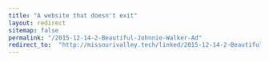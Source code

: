 ```yaml
---
title: "A website that doesn't exit"
layout: redirect
sitemap: false
permalink: "/2015-12-14-2-Beautiful-Johnnie-Walker-Ad"
redirect_to:  "http://missourivalley.tech/linked/2015-12-14-2-Beautiful-Johnnie-Walker-Ad"
---
```

